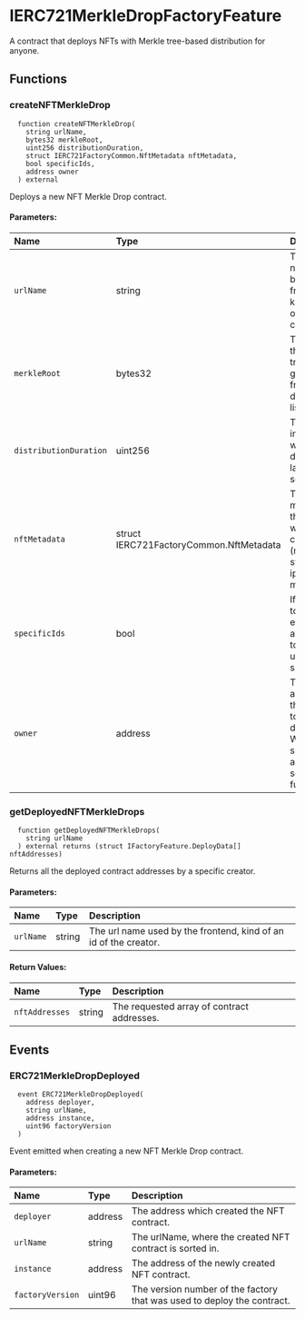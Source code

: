 # IERC721MerkleDropFactoryFeature

A contract that deploys NFTs with Merkle tree-based distribution for anyone.



## Functions
### createNFTMerkleDrop
```solidity
  function createNFTMerkleDrop(
    string urlName,
    bytes32 merkleRoot,
    uint256 distributionDuration,
    struct IERC721FactoryCommon.NftMetadata nftMetadata,
    bool specificIds,
    address owner
  ) external
```
Deploys a new NFT Merkle Drop contract.


#### Parameters:
| Name | Type | Description                                                          |
| :--- | :--- | :------------------------------------------------------------------- |
|`urlName` | string | The url name used by the frontend, kind of an id of the creator.
|`merkleRoot` | bytes32 | The root of the Merkle tree generated from the distribution list.
|`distributionDuration` | uint256 | The time interval while the distribution lasts in seconds.
|`nftMetadata` | struct IERC721FactoryCommon.NftMetadata | The basic metadata of the NFT that will be created (name, symbol, ipfsHash, maxSupply).
|`specificIds` | bool | If true: the tokenIds, else: the amount of tokens per user will be specified.
|`owner` | address | The owner address of the contract to be deployed. Will have special access to some functions.

### getDeployedNFTMerkleDrops
```solidity
  function getDeployedNFTMerkleDrops(
    string urlName
  ) external returns (struct IFactoryFeature.DeployData[] nftAddresses)
```
Returns all the deployed contract addresses by a specific creator.


#### Parameters:
| Name | Type | Description                                                          |
| :--- | :--- | :------------------------------------------------------------------- |
|`urlName` | string | The url name used by the frontend, kind of an id of the creator.

#### Return Values:
| Name                           | Type          | Description                                                                  |
| :----------------------------- | :------------ | :--------------------------------------------------------------------------- |
|`nftAddresses`| string | The requested array of contract addresses.

## Events
### ERC721MerkleDropDeployed
```solidity
  event ERC721MerkleDropDeployed(
    address deployer,
    string urlName,
    address instance,
    uint96 factoryVersion
  )
```
Event emitted when creating a new NFT Merkle Drop contract.


#### Parameters:
| Name                           | Type          | Description                                    |
| :----------------------------- | :------------ | :--------------------------------------------- |
|`deployer`| address | The address which created the NFT contract.
|`urlName`| string | The urlName, where the created NFT contract is sorted in.
|`instance`| address | The address of the newly created NFT contract.
|`factoryVersion`| uint96 | The version number of the factory that was used to deploy the contract.




